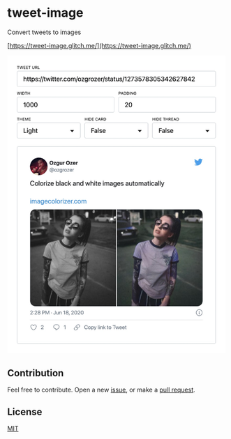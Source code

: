 # tweet-image

Convert tweets to images

[https://tweet-image.glitch.me/](https://tweet-image.glitch.me/)

<img src="./preview/1.jpg" alt="" width="500" />

## Contribution

Feel free to contribute. Open a new [issue](https://github.com/ozgrozer/tweet-image/issues), or make a [pull request](https://github.com/ozgrozer/tweet-image/pulls).

## License

[MIT](license)
